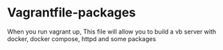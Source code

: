 # Vagrantfile-packages
When you run vagrant up,
This file will allow you to build a vb server with docker, docker compose, httpd and some packages
